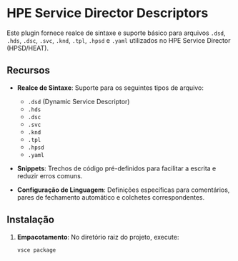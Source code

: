 # HPE Service Director Descriptors

Este plugin fornece realce de sintaxe e suporte básico para arquivos `.dsd`, `.hds`, `.dsc`, `.svc`, `.knd`, `.tpl`, `.hpsd` e `.yaml` utilizados no HPE Service Director (HPSD/HEAT).

## Recursos

- **Realce de Sintaxe**: Suporte para os seguintes tipos de arquivo:
  - `.dsd` (Dynamic Service Descriptor)
  - `.hds`
  - `.dsc`
  - `.svc`
  - `.knd`
  - `.tpl`
  - `.hpsd`
  - `.yaml`

- **Snippets**: Trechos de código pré-definidos para facilitar a escrita e reduzir erros comuns.

- **Configuração de Linguagem**: Definições específicas para comentários, pares de fechamento automático e colchetes correspondentes.

## Instalação

1. **Empacotamento**: No diretório raiz do projeto, execute:
   ```bash
   vsce package
